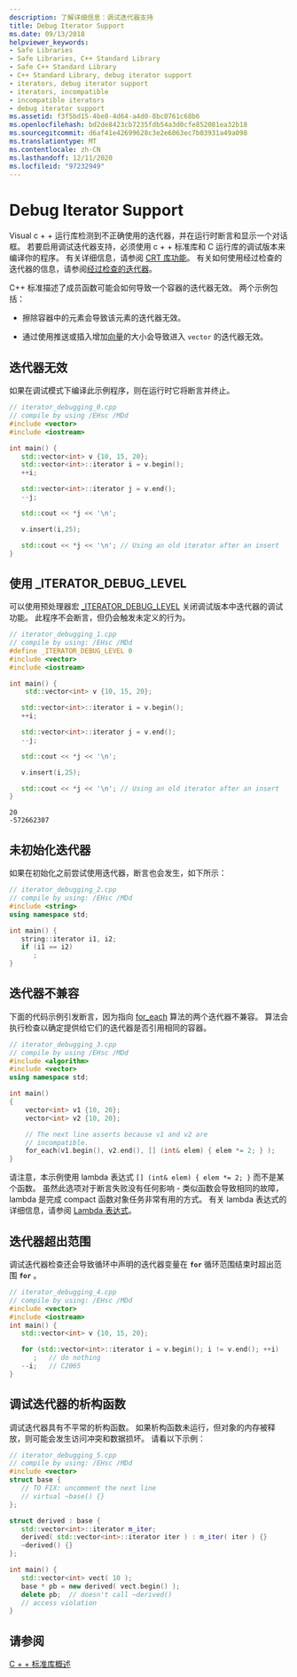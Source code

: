 ```yaml
---
description: 了解详细信息：调试迭代器支持
title: Debug Iterator Support
ms.date: 09/13/2018
helpviewer_keywords:
- Safe Libraries
- Safe Libraries, C++ Standard Library
- Safe C++ Standard Library
- C++ Standard Library, debug iterator support
- iterators, debug iterator support
- iterators, incompatible
- incompatible iterators
- debug iterator support
ms.assetid: f3f5bd15-4be8-4d64-a4d0-8bc0761c68b6
ms.openlocfilehash: bd2de8423cb7235fdb54a3d0cfe852081ea32b18
ms.sourcegitcommit: d6af41e42699628c3e2e6063ec7b03931a49a098
ms.translationtype: MT
ms.contentlocale: zh-CN
ms.lasthandoff: 12/11/2020
ms.locfileid: "97232949"
---
```

# <a name="debug-iterator-support"></a>Debug Iterator Support

Visual c + + 运行库检测到不正确使用的迭代器，并在运行时断言和显示一个对话框。 若要启用调试迭代器支持，必须使用 c + + 标准库和 C 运行库的调试版本来编译你的程序。 有关详细信息，请参阅 [ CRT 库功能](../c-runtime-library/crt-library-features.md)。 有关如何使用经过检查的迭代器的信息，请参阅[经过检查的迭代器](../standard-library/checked-iterators.md)。

C++ 标准描述了成员函数可能会如何导致一个容器的迭代器无效。 两个示例包括：

- 擦除容器中的元素会导致该元素的迭代器无效。

- 通过使用推送或插入增加[向量](../standard-library/vector.md)的大小会导致进入 `vector` 的迭代器无效。

## <a name="invalid-iterators"></a>迭代器无效

如果在调试模式下编译此示例程序，则在运行时它将断言并终止。

```cpp
// iterator_debugging_0.cpp
// compile by using /EHsc /MDd
#include <vector>
#include <iostream>

int main() {
   std::vector<int> v {10, 15, 20};
   std::vector<int>::iterator i = v.begin();
   ++i;

   std::vector<int>::iterator j = v.end();
   --j;

   std::cout << *j << '\n';

   v.insert(i,25);

   std::cout << *j << '\n'; // Using an old iterator after an insert
}
```

## <a name="using-_iterator_debug_level"></a>使用 _ITERATOR_DEBUG_LEVEL

可以使用预处理器宏 [_ITERATOR_DEBUG_LEVEL](../standard-library/iterator-debug-level.md) 关闭调试版本中迭代器的调试功能。 此程序不会断言，但仍会触发未定义的行为。

```cpp
// iterator_debugging_1.cpp
// compile by using: /EHsc /MDd
#define _ITERATOR_DEBUG_LEVEL 0
#include <vector>
#include <iostream>

int main() {
    std::vector<int> v {10, 15, 20};

   std::vector<int>::iterator i = v.begin();
   ++i;

   std::vector<int>::iterator j = v.end();
   --j;

   std::cout << *j << '\n';

   v.insert(i,25);

   std::cout << *j << '\n'; // Using an old iterator after an insert
}
```

```Output
20
-572662307
```

## <a name="unitialized-iterators"></a>未初始化迭代器

如果在初始化之前尝试使用迭代器，断言也会发生，如下所示：

```cpp
// iterator_debugging_2.cpp
// compile by using: /EHsc /MDd
#include <string>
using namespace std;

int main() {
   string::iterator i1, i2;
   if (i1 == i2)
      ;
}
```

## <a name="incompatible-iterators"></a>迭代器不兼容

下面的代码示例引发断言，因为指向 [for_each](../standard-library/algorithm-functions.md#for_each) 算法的两个迭代器不兼容。 算法会执行检查以确定提供给它们的迭代器是否引用相同的容器。

```cpp
// iterator_debugging_3.cpp
// compile by using /EHsc /MDd
#include <algorithm>
#include <vector>
using namespace std;

int main()
{
    vector<int> v1 {10, 20};
    vector<int> v2 {10, 20};

    // The next line asserts because v1 and v2 are
    // incompatible.
    for_each(v1.begin(), v2.end(), [] (int& elem) { elem *= 2; } );
}
```

请注意，本示例使用 lambda 表达式 `[] (int& elem) { elem *= 2; }` 而不是某个函数。 虽然此选项对于断言失败没有任何影响 - 类似函数会导致相同的故障，lambda 是完成 compact 函数对象任务非常有用的方式。 有关 lambda 表达式的详细信息，请参阅 [Lambda 表达式](../cpp/lambda-expressions-in-cpp.md)。

## <a name="iterators-going-out-of-scope"></a>迭代器超出范围

调试迭代器检查还会导致循环中声明的迭代器变量在 **`for`** 循环范围结束时超出范围 **`for`** 。

```cpp
// iterator_debugging_4.cpp
// compile by using: /EHsc /MDd
#include <vector>
#include <iostream>
int main() {
   std::vector<int> v {10, 15, 20};

   for (std::vector<int>::iterator i = v.begin(); i != v.end(); ++i)
      ;   // do nothing
   --i;   // C2065
}
```

## <a name="destructors-for-debug-iterators"></a>调试迭代器的析构函数

调试迭代器具有不平常的析构函数。 如果析构函数未运行，但对象的内存被释放，则可能会发生访问冲突和数据损坏。 请看以下示例：

```cpp
// iterator_debugging_5.cpp
// compile by using: /EHsc /MDd
#include <vector>
struct base {
   // TO FIX: uncomment the next line
   // virtual ~base() {}
};

struct derived : base {
   std::vector<int>::iterator m_iter;
   derived( std::vector<int>::iterator iter ) : m_iter( iter ) {}
   ~derived() {}
};

int main() {
   std::vector<int> vect( 10 );
   base * pb = new derived( vect.begin() );
   delete pb;  // doesn't call ~derived()
   // access violation
}
```

## <a name="see-also"></a>请参阅

[C + + 标准库概述](../standard-library/cpp-standard-library-overview.md)
